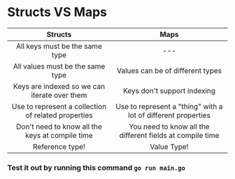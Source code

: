 # Structs VS Maps
|                     **Structs**                     |                            **Maps**                           |
|:---------------------------------------------------:|:-------------------------------------------------------------:|
|            All keys must be the same type           |                              ---                              |
|           All values must be the same type          |                Values can be of different types               |
|     Keys are indexed so we can iterate over them    |                  Keys don't support indexing                  |
| Use to represent a collection of related properties | Use to represent a "thing" with a lot of different properties |
|   Don't need to know all the keys at compile time   |   You need to know all the different fields at compile time   |
|                   Reference type!                   |                          Value Type!                          |

### Test it out by running this command `go run main.go`